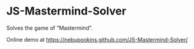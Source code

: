 JS-Mastermind-Solver
====================

Solves the game of "Mastermind".

Online demo at https://nebupookins.github.com/JS-Mastermind-Solver/
